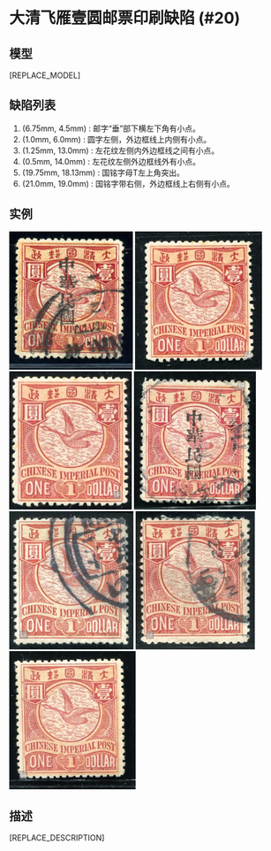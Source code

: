 # 大清飞雁壹圆邮票印刷缺陷 (#20)

## 模型
[REPLACE_MODEL]

## 缺陷列表
1. (6.75mm, 4.5mm) :  邮字“垂”部下横左下角有小点。
1. (1.0mm, 6.0mm) :  圆字左侧，外边框线上内侧有小点。
1. (1.25mm, 13.0mm) :  左花纹左侧内外边框线之间有小点。
1. (0.5mm, 14.0mm) :  左花纹左侧外边框线外有小点。
1. (19.75mm, 18.13mm) :  国铭字母T左上角突出。
1. (21.0mm, 19.0mm) :  国铭字带右侧，外边框线上右侧有小点。


## 实例
<img src="2010-04-10_00032581172A.jpg" height=250/>
<img src="2010-09-14_00035763003A.jpg" height=250/>
<img src="2011-08-10_00045683002A.jpg" height=250/>
<img src="2011-10-27_00050220221A.jpg" height=250/>
<img src="2012-03-25_00059029109A.jpg" height=250/>
<img src="2012-04-22_00060343162A.jpg" height=250/>
<img src="2013-04-20_00106971133A.jpg" height=250/>


## 描述
[REPLACE_DESCRIPTION]
